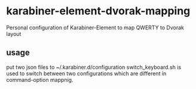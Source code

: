 # karabiner-element-dvorak-mapping
Personal configuration of Karabiner-Element to map QWERTY to Dvorak layout

## usage
put two json files to ~/.karabiner.d/configuration
switch_keyboard.sh is used to switch between two configurations which are different in command-option mappnig.
